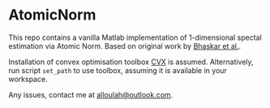 # AtomicNorm

This repo contains a vanilla Matlab implementation of 1-dimensional spectal estimation via Atomic Norm. Based on original work by [Bhaskar et al.](https://arxiv.org/pdf/1204.0562).

Installation of convex optimisation toolbox [CVX](http://cvxr.com/cvx/) is assumed. Alternatively, run script `set_path` to use toolbox, assuming it is available in your workspace.

Any issues, contact me at alloulah@outlook.com.
